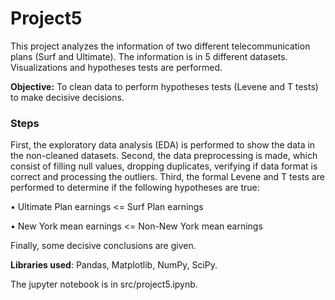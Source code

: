 # Project5
This project analyzes the information of two different telecommunication plans (Surf and Ultimate). The information is in 5 different datasets. Visualizations and hypotheses tests are performed.

**Objective:** To clean data to perform hypotheses tests (Levene and T tests) to make decisive decisions.

### Steps
First, the exploratory data analysis (EDA) is performed to show the data in the non-cleaned datasets. Second, the data preprocessing is made, which consist of filling null values, dropping duplicates, verifying if data format is correct and processing the outliers. Third, the formal Levene and T tests are performed to determine if the following hypotheses are true:

• Ultimate Plan earnings <= Surf Plan earnings

• New York mean earnings <= Non-New York mean earnings

Finally, some decisive conclusions are given.

**Libraries used**: Pandas, Matplotlib, NumPy, SciPy.

The jupyter notebook is in src/project5.ipynb.